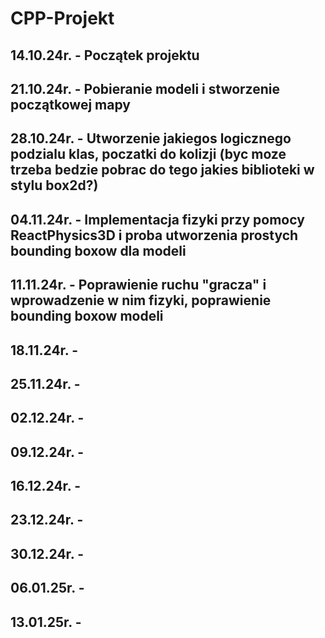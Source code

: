 # CPP-Projekt

## 14.10.24r. - Początek projektu
## 21.10.24r. - Pobieranie modeli i stworzenie początkowej mapy
## 28.10.24r. - Utworzenie jakiegos logicznego podzialu klas, poczatki do kolizji (byc moze trzeba bedzie pobrac do tego jakies biblioteki w stylu box2d?)
## 04.11.24r. - Implementacja fizyki przy pomocy ReactPhysics3D i proba utworzenia prostych bounding boxow dla modeli
## 11.11.24r. - Poprawienie ruchu "gracza" i wprowadzenie w nim fizyki, poprawienie bounding boxow modeli
## 18.11.24r. - 
## 25.11.24r. - 
## 02.12.24r. - 
## 09.12.24r. - 
## 16.12.24r. - 
## 23.12.24r. - 
## 30.12.24r. - 
## 06.01.25r. - 
## 13.01.25r. -
